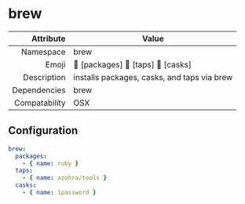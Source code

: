 # brew

| Attribute     | Value |
|--------------:|----|
| Namespace     | brew |
| Emoji         | 🍺 [packages] 🚰 [taps] 🍻 [casks]  |
| Description   | installs packages, casks, and taps via brew |
| Dependencies  | brew  |
| Compatability | OSX  |

## Configuration

```yml
brew:
  packages:
    - { name: ruby }
  taps:
    - { name: azohra/tools }
  casks:
    - { name: 1password }
```
